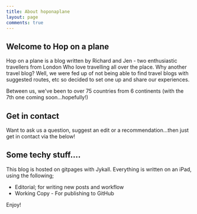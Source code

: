 ```yaml
---
title: About hoponaplane
layout: page
comments: true
---
```


## Welcome to Hop on a plane

Hop on a plane is a blog written by Richard and Jen - two enthusiastic travellers from London Who love travelling all over the place. Why another travel blog? Well, we were fed up of not being able to find travel blogs with suggested routes, etc so decided to set one up and share our experiences.

Between us, we've been to over 75 countries from 6 continents (with the 7th one coming soon...hopefully!)

## Get in contact

Want to ask us a question, suggest an edit or a recommendation...then just get in contact via the below!

## Some techy stuff....

This blog is hosted on gitpages with Jykall. Everything is written on an iPad, using the following;

- Editorial; for writing new posts and workflow 
- Working Copy - For publishing to GitHub


Enjoy!